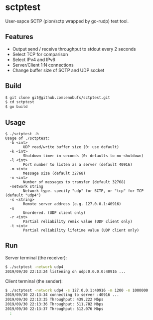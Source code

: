# sctptest

User-sapce SCTP (pion/sctp wrapped by go-rudp) test tool.

## Features
* Output send / receive throughput to stdout every 2 seconds
* Select TCP for comparison
* Select IPv4 and IPv6
* Server/Client 1:N connections
* Change buffer size of SCTP and UDP socket

## Build
```sh
$ git clone git@github.com:enobufs/sctptest.git
$ cd sctptest
$ go build
```

## Usage
```
$ ./sctptest -h
Usage of ./sctptest:
  -b <int>
    	UDP read/write buffer size (0: use default)
  -k <int>
    	Shutdown timer in seconds (0: defaults to no-shutdown)
  -l <int>
    	Port number to listen as a server (default 40916)
  -m <int>
    	Message size (default 32768)
  -n <int>
    	Number of messages to transfer (default 32768)
  -network string
    	Network type. specify "udp" for SCTP, or "tcp" for TCP (default "udp4")
  -s <string>
    	Remote server address (e.g. 127.0.0.1:40916)
  -u
    	Unordered. (UDP client only)
  -r <int>
    	Partial reliability remix value (UDP client only)
  -t <int>
    	Partial reliability lifetime value (UDP client only)
```

## Run
Server terminal (the receiver):
```sh
$ ./sctptest -network udp4
2019/09/30 22:13:24 listening on udp:0.0.0.0:40916 ...
```

Client terminal (the sender):
```sh
$ ./sctptest -network udp4 -s 127.0.0.1:40916 -m 1200 -n 1000000
2019/09/30 22:13:34 connecting to server :40916 ...
2019/09/30 22:13:35 Throughput: 439.222 Mbps
2019/09/30 22:13:36 Throughput: 511.782 Mbps
2019/09/30 22:13:37 Throughput: 512.076 Mbps
  :
```

